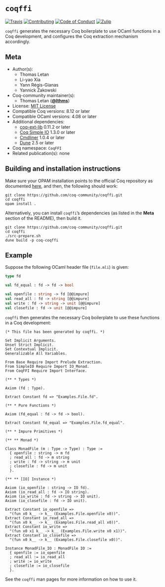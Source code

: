 # `coqffi`

[![Travis][travis-shield]][travis-link]
[![Contributing][contributing-shield]][contributing-link]
[![Code of Conduct][conduct-shield]][conduct-link]
[![Zulip][zulip-shield]][zulip-link]

[travis-shield]: https://travis-ci.com/coq-community/coqffi.svg?branch=main
[travis-link]: https://travis-ci.com/coq-community/coqffi/builds

[contributing-shield]: https://img.shields.io/badge/contributions-welcome-%23f7931e.svg
[contributing-link]: https://github.com/coq-community/manifesto/blob/master/CONTRIBUTING.md

[conduct-shield]: https://img.shields.io/badge/%E2%9D%A4-code%20of%20conduct-%23f15a24.svg
[conduct-link]: https://github.com/coq-community/manifesto/blob/master/CODE_OF_CONDUCT.md

[zulip-shield]: https://img.shields.io/badge/chat-on%20zulip-%23c1272d.svg
[zulip-link]: https://coq.zulipchat.com/#narrow/stream/237663-coq-community-devs.20.26.20users



`coqffi` generates the necessary Coq boilerplate to use OCaml functions in a
Coq development, and configures the Coq extraction mechanism accordingly.

## Meta

- Author(s):
  - Thomas Letan
  - Li-yao Xia
  - Yann Régis-Gianas
  - Yannick Zakowski
- Coq-community maintainer(s):
  - Thomas Letan ([**@lthms**](https://github.com/lthms))
- License: [MIT License](LICENSE)
- Compatible Coq versions: 8.12 or later
- Compatible OCaml versions: 4.08 or later
- Additional dependencies:
  - [coq-ext-lib](https://github.com/coq-community/coq-ext-lib) 0.11.2 or later
  - [Coq Simple IO](https://github.com/Lysxia/coq-simple-io) 1.3.0 or later
  - [Cmdliner](http://erratique.ch/software/cmdliner) 1.0.4 or later
  - [Dune](https://dune.build) 2.5 or later
- Coq namespace: `CoqFFI`
- Related publication(s): none

## Building and installation instructions

Make sure your OPAM installation points to the official Coq repository
as documented [here](https://github.com/coq/opam-coq-archive), and
then, the following should work:

``` shell
git clone https://github.com/coq-community/coqffi.git
cd coqffi
opam install .
```

Alternatively, you can install `coqffi`’s dependencies (as listed in
the **Meta** section of the README), then build it.

```shell
git clone https://github.com/coq-community/coqffi.git
cd coqffi
./src-prepare.sh
dune build -p coq-coqffi
```

## Example

Suppose the following OCaml header file (`file.mli`) is given:

```ocaml
type fd

val fd_equal : fd -> fd -> bool

val openfile : string -> fd [@@impure]
val read_all : fd -> string [@@impure]
val write : fd -> string -> unit [@@impure]
val closefile : fd -> unit [@@impure]
```

`coqffi` then generates the necessary Coq boilerplate to use these
functions in a Coq development:

```coq
(* This file has been generated by coqffi. *)

Set Implicit Arguments.
Unset Strict Implicit.
Set Contextual Implicit.
Generalizable All Variables.

From Base Require Import Prelude Extraction.
From SimpleIO Require Import IO_Monad.
From CoqFFI Require Import Interface.

(** * Types *)

Axiom (fd : Type).

Extract Constant fd => "Examples.File.fd".

(** * Pure Functions *)

Axiom (fd_equal : fd -> fd -> bool).

Extract Constant fd_equal => "Examples.File.fd_equal".

(** * Impure Primitives *)

(** ** Monad *)

Class MonadFile (m : Type -> Type) : Type :=
  { openfile : string -> m fd
  ; read_all : fd -> m string
  ; write : fd -> string -> m unit
  ; closefile : fd -> m unit
  }.

(** ** [IO] Instance *)

Axiom (io_openfile : string -> IO fd).
Axiom (io_read_all : fd -> IO string).
Axiom (io_write : fd -> string -> IO unit).
Axiom (io_closefile : fd -> IO unit).

Extract Constant io_openfile =>
  "(fun x0 k__ -> k__ (Examples.File.openfile x0))".
Extract Constant io_read_all =>
  "(fun x0 k__ -> k__ (Examples.File.read_all x0))".
Extract Constant io_write =>
  "(fun x0 x1 k__ -> k__ (Examples.File.write x0 x1))".
Extract Constant io_closefile =>
  "(fun x0 k__ -> k__ (Examples.File.closefile x0))".

Instance MonadFile_IO : MonadFile IO :=
  { openfile := io_openfile
  ; read_all := io_read_all
  ; write := io_write
  ; closefile := io_closefile
  }.
```

See the `coqffi` man pages for more information on how to use it.
